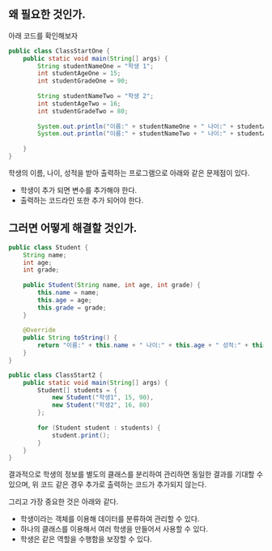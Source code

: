 
## 왜 필요한 것인가. 
아래 코드를 확인해보자

```java
public class ClassStartOne {  
    public static void main(String[] args) {  
        String studentNameOne = "학생 1";  
        int studentAgeOne = 15;  
        int studentGradeOne = 90;  
  
        String studentNameTwo = "학생 2";  
        int studentAgeTwo = 16;  
        int studentGradeTwo = 80;  
  
        System.out.println("이름:" + studentNameOne + " 나이:" + studentAgeOne + " 성적:" + studentGradeOne);  
        System.out.println("이름:" + studentNameTwo + " 나이:" + studentAgeTwo + " 성적:" + studentGradeTwo);  
  
    }  
}
```

학생의 이름, 나이, 성적을 받아 출력하는 프로그램으로 아래와 같은 문제점이 있다. 

- 학생이 추가 되면 변수를 추가해야 한다.
- 출력하는 코드라인 또한 추가 되어야 한다.
## 그러면 어떻게 해결할 것인가.

```java
public class Student {  
    String name;  
    int age;  
    int grade;  
  
    public Student(String name, int age, int grade) {  
        this.name = name;  
        this.age = age;  
        this.grade = grade;  
    }  
  
    @Override  
    public String toString() {  
        return "이름:" + this.name + " 나이:" + this.age + " 성적:" + this.grade;  
    }  
}

public class ClassStart2 {  
    public static void main(String[] args) {  
        Student[] students = {  
            new Student("학생1", 15, 90),  
            new Student("학생2", 16, 80)  
        };  
  
        for (Student student : students) {  
            student.print();  
        }  
    }  
}
```

결과적으로 학생의 정보를 별도의 클래스를 분리하여 관리하면 동일한 결과를 기대할 수 있으며, 위 코드 같은 경우 추가로 출력하는 코드가 추가되지 않는다.

그리고 가장 중요한 것은 아래와 같다.
- 학생이라는 객체를 이용해 데이터를 분류하여 관리할 수 있다.
- 하나의 클래스를 이용해서 여러 학생을 만들어서 사용할 수 있다.
- 학생은 같은 역할을 수행함을 보장할 수 있다.